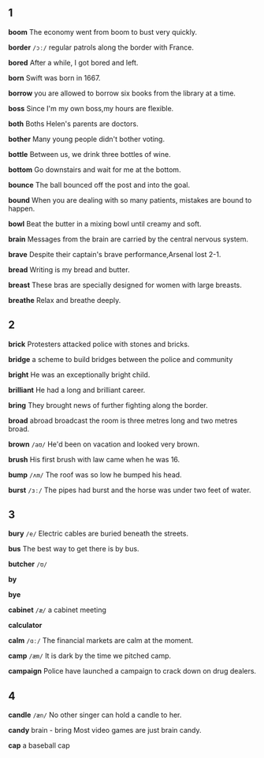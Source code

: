 ## 1
**boom**
The economy went from boom to bust very quickly.

**border**
`/ɔː/`
regular patrols along the border with France.

**bored**
After a while, I got bored and left.

**born**
Swift was born in 1667.

**borrow**
you are allowed to borrow six books from the library at a time.

**boss**
Since I'm my own boss,my hours are flexible.

**both**
Boths Helen's parents are doctors.

**bother**
Many young people didn't bother voting.

**bottle**
Between us, we drink three bottles of wine.

**bottom**
Go downstairs and wait for me at the bottom.

**bounce**
The ball bounced off the post and into the goal.

**bound**
When you are dealing with so many patients, mistakes are bound to happen.

**bowl**
Beat the butter in a mixing bowl until creamy and soft.

**brain**
Messages from the brain are carried by the central nervous system.

**brave**
Despite their captain's brave performance,Arsenal lost 2-1.

**bread**
Writing is my bread and butter.

**breast**
These bras are specially designed for women with  large breasts.

**breathe**
Relax and breathe deeply.

## 2
**brick**
Protesters attacked police with stones and bricks.

**bridge**
a scheme to build bridges between the police and community

**bright**
He was an exceptionally bright child.

**brilliant**
He had a long and brilliant career.

**bring**
They brought news of further fighting along the border.

**broad**
abroad
broadcast
the room is three metres long and two metres broad.

**brown**
`/aʊ/`
He'd been on vacation and looked very brown.

**brush**
His first brush with law came when he was 16.

**bump**
`/ʌm/`
The roof was so low he bumped his head.

**burst**
`/ɜː/`
The pipes had burst and the horse was under two feet of water.

## 3
**bury**
`/e/`
Electric cables are buried beneath the streets.

**bus**
The best way to get there is by bus.

**butcher**
`/ʊ/`

**by**

**bye**

**cabinet**
`/æ/`
a cabinet meeting

**calculator**

**calm**
`/ɑː/`
The financial markets are calm at the moment.

**camp**
`/æm/`
It is dark by the time we pitched camp.

**campaign**
Police have launched a campaign to crack down on drug dealers.

## 4
**candle**
`/æn/`
No other singer can hold a candle to her.

**candy**
brain - bring
Most video games are just brain candy.

**cap**
a baseball cap